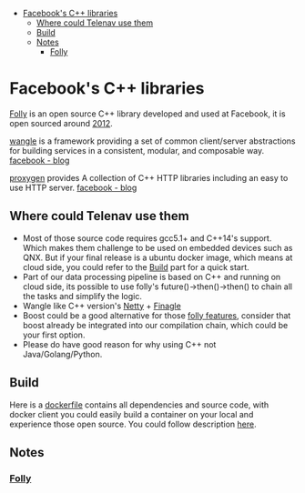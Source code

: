 - [Facebook's C++ libraries](#facebooks-c-libraries)
  - [Where could Telenav use them](#where-could-telenav-use-them)
  - [Build](#build)
  - [Notes](#notes)
    - [Folly](#folly)

# Facebook's C++ libraries

[Folly](https://github.com/facebook/folly) is an open source C++ library developed and used at Facebook, it is open sourced around [2012](https://www.facebook.com/notes/facebook-engineering/folly-the-facebook-open-source-library/10150864656793920/).  

[wangle](https://github.com/facebook/wangle) is a framework providing a set of common client/server abstractions for building services in a consistent, modular, and composable way.  [facebook - blog](https://engineering.fb.com/networking-traffic/wangle-an-asynchronous-c-networking-and-rpc-library/)  

[proxygen](https://github.com/facebook/proxygen) provides A collection of C++ HTTP libraries including an easy to use HTTP server.  [facebook - blog](https://engineering.fb.com/production-engineering/introducing-proxygen-facebook-s-c-http-framework/)  

## Where could Telenav use them
- Most of those source code requires gcc5.1+ and C++14's support.  Which makes them challenge to be used on embedded devices such as QNX.  But if your final release is a ubuntu docker image, which means at cloud side, you could refer to the [Build](#build) part for a quick start.  
- Part of our data processing pipeline is based on C++ and running on cloud side, its possible to use folly's future()->then()->then() to chain all the tasks and simplify the logic.  
- Wangle like C++ version's [Netty](https://netty.io/) + [Finagle](https://twitter.github.io/finagle/)
- Boost could be a good alternative for those [folly features](./doc/folly_general.md), consider that boost already be integrated into our compilation chain, which could be your first option.
- Please do have good reason for why using C++ not Java/Golang/Python.

## Build

Here is a [dockerfile](./fb_cpp_docker/Dockerfile) contains all dependencies and source code, with docker client you could easily build a container on your local and experience those open source.  You could follow description [here](./fb_cpp_docker/README.md).

## Notes

### [Folly](./doc/folly_general.md)


